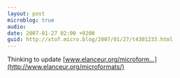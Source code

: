 ```yaml
---
layout: post
microblog: true
audio: 
date: 2007-01-27 02:00 +0200
guid: http://xtof.micro.blog/2007/01/27/t4301233.html
---
```

Thinking to update [www.elanceur.org/microform...](http://www.elanceur.org/microformats/)
